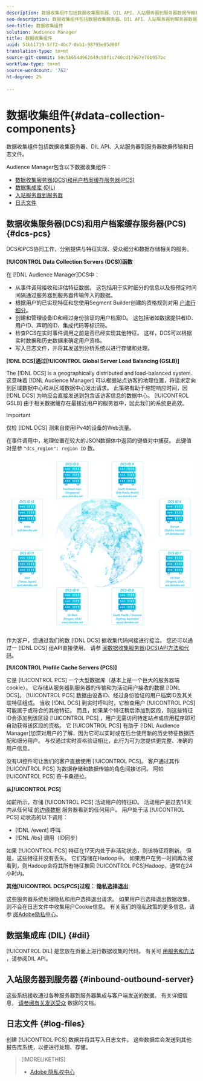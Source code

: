 ```yaml
---
description: 数据收集组件包括数据收集服务器、DIL API、入站服务器到服务器数据传输和日志文件。
seo-description: 数据收集组件包括数据收集服务器、DIL API、入站服务器到服务器数据传输和日志文件。
seo-title: 数据收集组件
solution: Audience Manager
title: 数据收集组件
uuid: 51bb1719-5ff2-4bc7-8eb1-98795e05d08f
translation-type: tm+mt
source-git-commit: 50c5b654d962649c98f1c740cd17967e70b957bc
workflow-type: tm+mt
source-wordcount: '762'
ht-degree: 2%

---
```



# 数据收集组件{#data-collection-components}

数据收集组件包括数据收集服务器、DIL API、入站服务器到服务器数据传输和日志文件。

<!-- 

c_compcollect.xml

 -->

Audience Manager包含以下数据收集组件：

* [数据收集服务器(DCS)和用户档案缓存服务器(PCS)](../../reference/system-components/components-data-collection.md#dcs-pcs)
* [数据集成库 (DIL)](../../reference/system-components/components-data-collection.md#dil)
* [入站服务器到服务器](../../reference/system-components/components-data-collection.md#inbound-outbound-server)
* [日志文件](../../reference/system-components/components-data-collection.md#log-files)

## 数据收集服务器(DCS)和用户档案缓存服务器(PCS) {#dcs-pcs}

DCS和PCS协同工作，分别提供与特征实现、受众细分和数据存储相关的服务。

**[!UICONTROL Data Collection Servers (DCS)]函数&#x200B;**

在 [!DNL Audience Manager]DCS中：

* 从事件调用接收和评估特征数据。 这包括用于实时细分的信息以及按预定时间间隔通过服务器到服务器传输传入的数据。
* 根据用户的已实现特征和您使用Segment Builder创建的资格规则对用 [户进行细分](../../features/segments/segment-builder.md)。
* 创建和管理设备ID和经过身份验证的用户档案ID。 这包括诸如数据提供者ID、用户ID、声明的ID、集成代码等标识符。
* 检查PCS在实时事件调用之前是否已经实现其他特征。 这样，DCS可以根据实时数据和历史数据来确定用户资格。
* 写入日志文件，并将其发送到分析系统以进行存储和处理。

**[!DNL DCS]通过[!UICONTROL Global Server Load Balancing (GSLB)]**

The [!DNL DCS] is a geographically distributed and load-balanced system. 这意味着 [!DNL Audience Manager] 可以根据站点访客的地理位置，将请求定向到区域数据中心和从区域数据中心发出请求。 此策略有助于缩短响应时间，因 [!DNL DCS] 为响应会直接发送到包含该访客信息的数据中心。 [!UICONTROL GSLB] 由于相关数据缓存在最接近用户的服务器中，因此我们的系统更高效。

>[!IMPORTANT]
>
>仅检 [!DNL DCS] 测来自使用IPv4的设备的Web流量。

在事件调用中，地理位置在较大的JSON数据体中返回的键值对中捕获。 此键值对是参 `"dcs_region": region ID` 数。

![](assets/dcs-map.png)

作为客户，您通过我们的数 [!DNL DCS] 据收集代码间接进行接洽。 您还可以通过一 [!DNL DCS] 组API直接使用。 请参 [阅数据收集服务器(DCS)API方法和代码](../../api/dcs-intro/dcs-event-calls/dcs-event-calls.md)。

**[!UICONTROL Profile Cache Servers (PCS)]**

它是 [!UICONTROL PCS] 一个大型数据库（基本上是一个巨大的服务器端cookie）。 它存储从服务器到服务器的传输和为活动用户接收的数据 [!DNL DCS]。 [!UICONTROL PCS] 数据由设备ID、经过身份验证的用户档案ID及其关联特征组成。 当收 [!DNL DCS] 到实时呼叫时，它检查用户 [!UICONTROL PCS] 可能属于或符合的其他特征。 而且，如果某个特征稍后添加到区段，则这些特征ID会添加到该区段 [!UICONTROL PCS] ，用户无需访问特定站点或应用程序即可自动获得该区段的资格。 它 [!UICONTROL PCS] 有助于 [!DNL Audience Manager]加深对用户的了解，因为它可以实时或在后台使用新的历史特征数据匹配和细分用户。 与仅通过实时资格验证相比，此行为可为您提供更完整、准确的用户信息。

没有UI控件可让我们的客户直接使用 [!UICONTROL PCS]。 客户通过其作 [!UICONTROL PCS] 为数据存储和数据传输的角色间接访问。 阿帕 [!UICONTROL PCS] 奇·卡桑德拉。

**从[!UICONTROL PCS]**

如前所示，存储 [!UICONTROL PCS] 活动用户的特征ID。 活动用户是过去14天内从任何域 [的边缘数据](../../reference/system-components/components-edge.md) 服务器看到的任何用户。 用户处于活 [!UICONTROL PCS] 动状态的以下调用：

* [!DNL /event] 呼叫
* [!DNL /ibs] 调用（ID同步）

<!-- 

Removed /dpm calls from the bulleted list. /dpm calls have been deprecated.

 -->

如果 [!UICONTROL PCS] 特征在17天内处于非活动状态，则该特征将刷新。 但是，这些特征并没有丢失。 它们存储在Hadoop中。 如果用户在另一时间再次被看到，则Hadoop会将其所有特征推回 [!UICONTROL PCS]Hadoop，通常在24小时内。

**其他[!UICONTROL DCS/PCS]过程： 隐私选择退出**

这些服务器系统处理隐私和用户选择退出请求。 如果用户已选择退出数据收集，则不会在日志文件中收集用户Cookie信息。 有关我们的隐私政策的更多信息，请参 [阅Adobe隐私中心](https://www.adobe.com/privacy/advertising-services.html)。

## 数据集成库 (DIL) {#dil}

[!UICONTROL DIL] 是您放在页面上进行数据收集的代码。 有关可 [用服务和方法](../../dil/dil-overview.md) ，请参阅DIL API。

## 入站服务器到服务器 {#inbound-outbound-server}

这些系统接收通过各种服务器到服务器集成与客户端发送的数据。 有关详细信息， [请参阅有关发送受众](/help/using/integration/sending-audience-data/real-time-data-integration/real-time-tech-specs.md) 数据的文档。

## 日志文件 {#log-files}

创建 [!UICONTROL PCS] 数据并将其写入日志文件。 这些数据库会发送到其他报告库系统，以便进行处理、存储。

>[!MORELIKETHIS]
>
>* [Adobe 隐私权中心](https://www.adobe.com/privacy.html)


